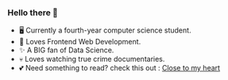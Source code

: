 ### Hello there 👋 

- 🖥️ Currently a fourth-year computer science student.
- 🖤 Loves Frontend Web Development.
- ✨ A BIG fan of Data Science.
- 💀 Loves watching true crime documentaries.
- 💕 Need something to read? check this out : [Close to my heart](https://danialearns.notion.site/The-Dangerous-Consequences-Effects-of-Sins-70e877c0465545fe8649c0e506f23919)
